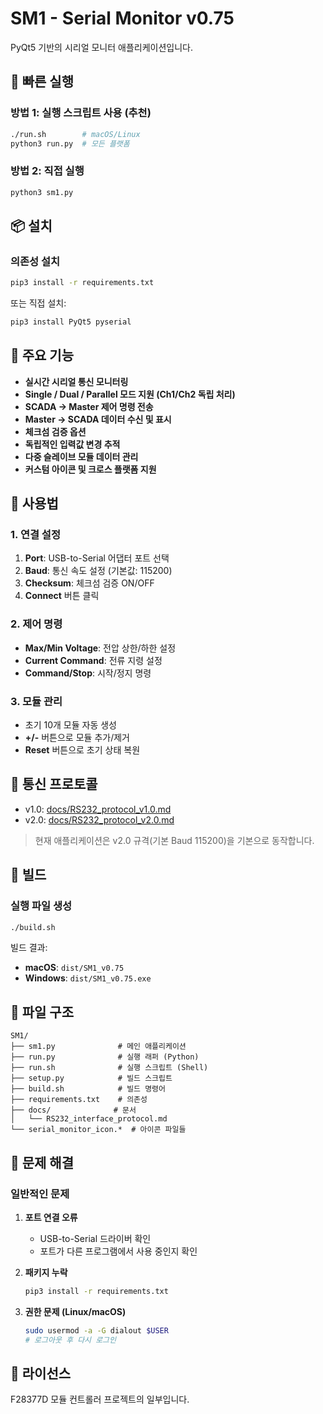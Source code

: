 # SM1 - Serial Monitor v0.75

PyQt5 기반의 시리얼 모니터 애플리케이션입니다.

## 🚀 빠른 실행

### 방법 1: 실행 스크립트 사용 (추천)
```bash
./run.sh        # macOS/Linux
python3 run.py  # 모든 플랫폼
```

### 방법 2: 직접 실행
```bash
python3 sm1.py
```

## 📦 설치

### 의존성 설치
```bash
pip3 install -r requirements.txt
```

또는 직접 설치:
```bash
pip3 install PyQt5 pyserial
```

## 🎯 주요 기능

- **실시간 시리얼 통신 모니터링**
- **Single / Dual / Parallel 모드 지원 (Ch1/Ch2 독립 처리)**
- **SCADA → Master 제어 명령 전송**
- **Master → SCADA 데이터 수신 및 표시**
- **체크섬 검증 옵션**
- **독립적인 입력값 변경 추적**
- **다중 슬레이브 모듈 데이터 관리**
- **커스텀 아이콘 및 크로스 플랫폼 지원**

## 🔧 사용법

### 1. 연결 설정
1. **Port**: USB-to-Serial 어댑터 포트 선택
2. **Baud**: 통신 속도 설정 (기본값: 115200)
3. **Checksum**: 체크섬 검증 ON/OFF
4. **Connect** 버튼 클릭

### 2. 제어 명령
- **Max/Min Voltage**: 전압 상한/하한 설정
- **Current Command**: 전류 지령 설정
- **Command/Stop**: 시작/정지 명령

### 3. 모듈 관리
- 초기 10개 모듈 자동 생성
- **+/-** 버튼으로 모듈 추가/제거
- **Reset** 버튼으로 초기 상태 복원

## 📡 통신 프로토콜

- v1.0: [docs/RS232_protocol_v1.0.md](docs/RS232_protocol_v1.0.md)
- v2.0: [docs/RS232_protocol_v2.0.md](docs/RS232_protocol_v2.0.md)

> 현재 애플리케이션은 v2.0 규격(기본 Baud 115200)을 기본으로 동작합니다.

## 🔨 빌드

### 실행 파일 생성
```bash
./build.sh
```

빌드 결과:
- **macOS**: `dist/SM1_v0.75`
- **Windows**: `dist/SM1_v0.75.exe`

## 📁 파일 구조

```
SM1/
├── sm1.py              # 메인 애플리케이션
├── run.py              # 실행 래퍼 (Python)
├── run.sh              # 실행 스크립트 (Shell)
├── setup.py            # 빌드 스크립트
├── build.sh            # 빌드 명령어
├── requirements.txt    # 의존성
├── docs/              # 문서
│   └── RS232_interface_protocol.md
└── serial_monitor_icon.*  # 아이콘 파일들
```

## 🐛 문제 해결

### 일반적인 문제

1. **포트 연결 오류**
   - USB-to-Serial 드라이버 확인
   - 포트가 다른 프로그램에서 사용 중인지 확인

2. **패키지 누락**
   ```bash
   pip3 install -r requirements.txt
   ```

3. **권한 문제 (Linux/macOS)**
   ```bash
   sudo usermod -a -G dialout $USER
   # 로그아웃 후 다시 로그인
   ```

## 📝 라이선스

F28377D 모듈 컨트롤러 프로젝트의 일부입니다.